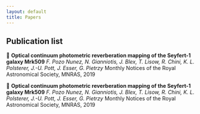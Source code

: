 ```yaml
---
layout: default
title: Papers
---
```

## Publication list

🔹 **Optical continuum photometric reverberation mapping of the Seyfert-1 galaxy Mrk509**
*F. Pozo Nunez, N. Gianniotis, J. Blex, T. Lisow, R. Chini, K. L. Polsterer, J.-U. Pott, J. Esser, G. Pietrzy*
Monthly Notices of the Royal Astronomical Society, MNRAS, 2019

🔹 **Optical continuum photometric reverberation mapping of the Seyfert-1 galaxy Mrk509**
*F. Pozo Nunez, N. Gianniotis, J. Blex, T. Lisow, R. Chini, K. L. Polsterer, J.-U. Pott, J. Esser, G. Pietrzy*
Monthly Notices of the Royal Astronomical Society, MNRAS, 2019
